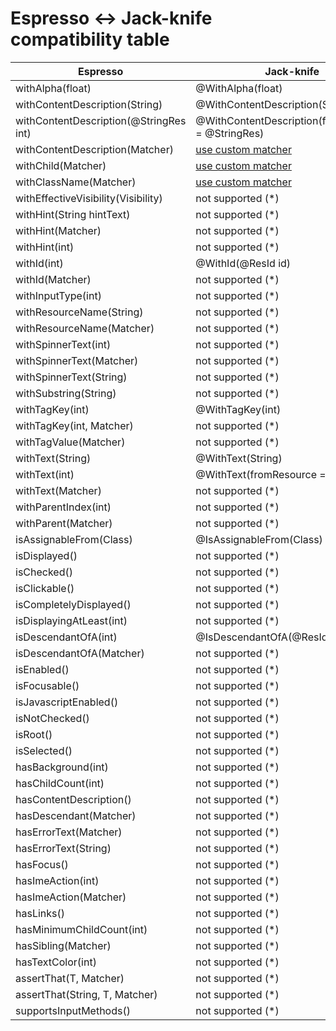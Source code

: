 # Espresso <-> Jack-knife compatibility table
| Espresso                                  | Jack-knife                                            |
| ----------------------------------------- | ----------------------------------------------------- |
| withAlpha(float)                          | @WithAlpha(float)                                     |
| withContentDescription(String)            | @WithContentDescription(String)                       |
| withContentDescription(@StringRes int)    | @WithContentDescription(fromResource = @StringRes)    |
| withContentDescription(Matcher<String>)   | [use custom matcher](use-custom-matcher.md)                                     |
| withChild(Matcher<View>)                  | [use custom matcher](use-custom-matcher.md)                                    |                                   
| withClassName(Matcher<String>)            | [use custom matcher](use-custom-matcher.md)                                  |
| withEffectiveVisibility(Visibility)       | not supported (*)                                     |
| withHint(String hintText)                 | not supported (*)                                     |
| withHint(Matcher<String>)                 | not supported (*)                                     |
| withHint(int)                             | not supported (*)                                     |
| withId(int)                               | @WithId(@ResId id)                                    |
| withId(Matcher<Integer>)                  | not supported (*)                                     |
| withInputType(int)                        | not supported (*)                                     |
| withResourceName(String)                  | not supported (*)                                     |
| withResourceName(Matcher<String>)         | not supported (*)                                     |
| withSpinnerText(int)                      | not supported (*)                                     |
| withSpinnerText(Matcher<String>)          | not supported (*)                                     |
| withSpinnerText(String)                   | not supported (*)                                     |
| withSubstring(String)                     | not supported (*)                                     |
| withTagKey(int)                           | @WithTagKey(int)                                      |
| withTagKey(int, Matcher<Object>)          | not supported (*)                                     |
| withTagValue(Matcher<Object>)             | not supported (*)                                     |
| withText(String)                          | @WithText(String)                                     |
| withText(int)                             | @WithText(fromResource = @StringRes)                  |
| withText(Matcher<String>)                 | not supported (*)                                     |
| withParentIndex(int)                      | not supported (*)                                     |
| withParent(Matcher<View>)                 | not supported (*)                                     |
| isAssignableFrom(Class)                   | @IsAssignableFrom(Class)                              |
| isDisplayed()                             | not supported (*)                                     |
| isChecked()                               | not supported (*)                                     |
| isClickable()                             | not supported (*)                                     |
| isCompletelyDisplayed()                   | not supported (*)                                     |
| isDisplayingAtLeast(int)                  | not supported (*)                                     |
| isDescendantOfA(int)                      | @IsDescendantOfA(@ResId int)                          |
| isDescendantOfA(Matcher<View>)            | not supported (*)                                     |
| isEnabled()                               | not supported (*)                                     |
| isFocusable()                             | not supported (*)                                     |
| isJavascriptEnabled()                     | not supported (*)                                     |
| isNotChecked()                            | not supported (*)                                     |       
| isRoot()                                  | not supported (*)                                     |
| isSelected()                              | not supported (*)                                     |
| hasBackground(int)                        | not supported (*)                                     |
| hasChildCount(int)                        | not supported (*)                                     |
| hasContentDescription()                   | not supported (*)                                     |
| hasDescendant(Matcher<View>)              | not supported (*)                                     |
| hasErrorText(Matcher<String>)             | not supported (*)                                     |
| hasErrorText(String)                      | not supported (*)                                     |
| hasFocus()                                | not supported (*)                                     |
| hasImeAction(int)                         | not supported (*)                                     |
| hasImeAction(Matcher<Integer>)            | not supported (*)                                     |
| hasLinks()                                | not supported (*)                                     |
| hasMinimumChildCount(int)                 | not supported (*)                                     |
| hasSibling(Matcher<View>)                 | not supported (*)                                     |
| hasTextColor(int)                         | not supported (*)                                     |
| assertThat(T, Matcher<T>)                 | not supported (*)                                     |
| assertThat(String, T, Matcher<T>)         | not supported (*)                                     |
| supportsInputMethods()                    | not supported (*)                                     |
